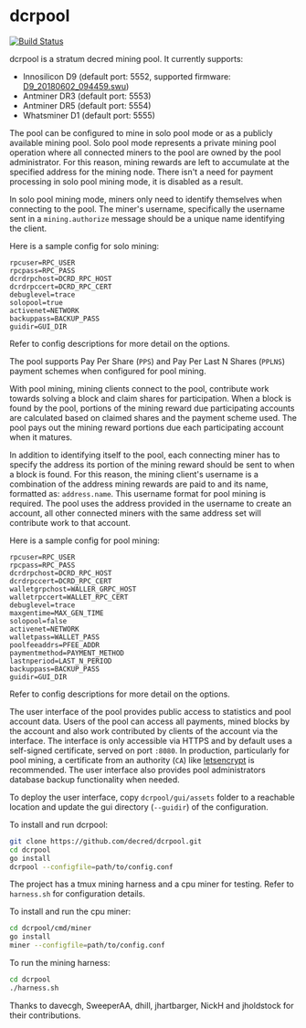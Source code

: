 # dcrpool 

[![Build Status](https://github.com/decred/dcrpool/workflows/Build%20and%20Test/badge.svg)](https://github.com/decred/dcrpool/actions)

dcrpool is a stratum decred mining pool. It currently supports:

* Innosilicon D9 (default port: 5552, supported firmware: [D9_20180602_094459.swu](https://drive.google.com/open?id=1wofB_OUDkB2gxz_IS7wM8Br6ogKdYDmY))
* Antminer DR3 (default port: 5553)
* Antminer DR5 (default port: 5554)
* Whatsminer D1 (default port: 5555)

The pool can be configured to mine in solo pool mode or as a publicly available 
mining pool.  Solo pool mode represents a private mining pool operation where 
all connected miners to the pool are owned by the pool administrator.  For this 
reason, mining rewards are left to accumulate at the specified address for the 
mining node. There isn't a need for payment processing in solo pool mining mode, 
it is disabled as a result. 

In solo pool mining mode, miners only need to identify themselves when 
connecting to the pool. The miner's username, specifically the username sent 
in a `mining.authorize` message should be a unique name identifying the client.

Here is a sample config for solo mining:

```
rpcuser=RPC_USER
rpcpass=RPC_PASS
dcrdrpchost=DCRD_RPC_HOST
dcrdrpccert=DCRD_RPC_CERT
debuglevel=trace
solopool=true
activenet=NETWORK
backuppass=BACKUP_PASS
guidir=GUI_DIR
```

Refer to config descriptions for more detail on the options.

The pool supports Pay Per Share (`PPS`) and Pay Per Last N Shares (`PPLNS`) 
payment schemes when configured for pool mining.

With pool mining, mining clients connect to the pool, contribute work towards 
solving a block and claim shares for participation. When a block is found by 
the pool, portions of the mining reward due participating accounts are 
calculated based on claimed shares and the payment scheme used. The pool pays 
out the mining reward portions due each participating account when it matures.

In addition to identifying itself to the pool, each connecting miner has to 
specify the address its portion of the mining reward should be sent to when a 
block is found. For this reason, the mining client's username is a combination 
of the address mining rewards are paid to and its name, formatted as: 
`address.name`. This username format for pool mining is required. The pool uses 
the address provided in the username to create an account, all other connected 
miners with the same address set will contribute work to that account.  

Here is a sample config for pool mining:

```
rpcuser=RPC_USER
rpcpass=RPC_PASS
dcrdrpchost=DCRD_RPC_HOST
dcrdrpccert=DCRD_RPC_CERT
walletgrpchost=WALLER_GRPC_HOST
walletrpccert=WALLET_RPC_CERT
debuglevel=trace
maxgentime=MAX_GEN_TIME
solopool=false
activenet=NETWORK
walletpass=WALLET_PASS
poolfeeaddrs=PFEE_ADDR
paymentmethod=PAYMENT_METHOD
lastnperiod=LAST_N_PERIOD
backuppass=BACKUP_PASS
guidir=GUI_DIR
```

Refer to config descriptions for more detail on the options.

The user interface of the pool provides public access to statistics and pool 
account data. Users of the pool can access all payments, mined blocks by the 
account and also work contributed by clients of the account via the interface. 
The interface is only accessible via HTTPS and by default uses a self-signed 
certificate, served on port `:8080`. In production, particularly for pool 
mining, a certificate from an authority (`CA`) like 
[letsencrypt](https://letsencrypt.org/) is recommended. The user interface also 
provides pool administrators database backup  functionality when needed.

To deploy the user interface, copy `dcrpool/gui/assets` folder to a reachable 
location and update the gui directory (`--guidir`) of the configuration.

To install and run dcrpool:  

```sh
git clone https://github.com/decred/dcrpool.git
cd dcrpool 
go install 
dcrpool --configfile=path/to/config.conf 
```

The project has a tmux mining harness and a cpu miner for testing. 
Refer to `harness.sh` for configuration details. 

To install and run the cpu miner:  

```sh
cd dcrpool/cmd/miner 
go install 
miner --configfile=path/to/config.conf 
```

To run the mining harness:  

```sh
cd dcrpool
./harness.sh 
```

Thanks to davecgh, SweeperAA, dhill, jhartbarger, NickH and jholdstock for 
their contributions.
